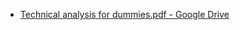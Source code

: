 
* [Technical analysis for dummies.pdf - Google Drive](https://drive.google.com/file/d/1-gRDNf1tm0rbftXdX7tEirdmfWMTYLXO/view)


